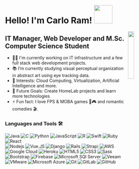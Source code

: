 <h1>Hello! I'm Carlo Ram! <img src="https://media.tenor.com/images/3b388fe03da271d2674faf85eb7c3fcd/tenor.gif" width="60px"/></h1>

<img align="right" src="https://media.giphy.com/media/JWuBH9rCO2uZuHBFpm/giphy.gif" width="20%"/>

## IT Manager, Web Developer and M.Sc. Computer Science Student  

- 👨‍💻 I'm currently working on IT infrastructure and a few full stack web development projects.
- 📚 I’m currently studying visual perceptual organization in abstract art using eye tracking data.
- 🍧 Interests: Cloud Computing, Virtualization, Artificial Intelligence and more.
- 💭 Future Goals: Create HomeLab projects and learn more technologies
- ⚡ Fun fact: I love FPS & MOBA games 👾🎮 and romantic comedies 🎬.

### Languages and Tools 🛠 

![Java](http://img.shields.io/badge/-Java-5B4638?style=flat-square&logo=java&logoColor=ffffff)
![C](http://img.shields.io/badge/-C-A8B9CC?style=flat-square&logo=c&logoColor=ffffff)
![Python](http://img.shields.io/badge/-Python-3776AB?style=flat-square&logo=python&logoColor=ffffff)
![JavaScript](https://img.shields.io/badge/-JavaScript-%23F7DF1C?style=flat-square&logo=javascript&logoColor=000000&labelColor=%23F7DF1C&color=%23FFCE5A)
![R](https://img.shields.io/badge/r-%23276DC3.svg?&style=for-the-badge&logo=r&logoColor=white)
![Swift](https://img.shields.io/badge/swift-%23FA7343.svg?&style=for-the-badge&logo=swift&logoColor=white)
![Ruby](https://img.shields.io/badge/ruby-%23CC342D.svg?&style=for-the-badge&logo=ruby&logoColor=white)
![React](https://img.shields.io/badge/react%20-%2320232a.svg?&style=for-the-badge&logo=react&logoColor=%2361DAFB)\
![Nodejs](https://img.shields.io/badge/-Nodejs-339933?style=flat-square&logo=Node.js&logoColor=ffffff)
![Vue.JS](https://img.shields.io/badge/vuejs%20-%2335495e.svg?&style=for-the-badge&logo=vue.js&logoColor=%234FC08D)
![Django](https://img.shields.io/badge/django%20-%23092E20.svg?&style=for-the-badge&logo=django&logoColor=white)
![Rails](https://img.shields.io/badge/rails%20-%23CC0000.svg?&style=for-the-badge&logo=ruby-on-rails&logoColor=white)
![Strapi](https://img.shields.io/badge/strapi%20-%232E7EEA.svg?&style=for-the-badge&logo=strapi&logoColor=white)
![AWS](https://img.shields.io/badge/AWS%20-%23FF9900.svg?&style=for-the-badge&logo=amazon-aws&logoColor=white)
![Google Cloud](https://img.shields.io/badge/Google%20Cloud%20-%234285F4.svg?&style=for-the-badge&logo=google-cloud&logoColor=white)
![Heroku](https://img.shields.io/badge/heroku%20-%23430098.svg?&style=for-the-badge&logo=heroku&logoColor=white)
![HTML5](https://img.shields.io/badge/-HTML5-%23E44D27?style=flat-square&logo=html5&logoColor=ffffff)
![CSS3](https://img.shields.io/badge/-CSS3-%231572B6?style=flat-square&logo=css3)
![Sass](https://img.shields.io/badge/-Sass-%23CC6699?style=flat-square&logo=sass&logoColor=ffffff)
![Bootstrap](https://img.shields.io/badge/-Bootstrap-563D7C?style=flat-square&logo=Bootstrap)
![Firebase](https://img.shields.io/badge/-Firebase-FFCA28?style=flat-square&logo=firebase&logoColor=ffffff)
![Microsoft SQl Server](https://img.shields.io/badge/-Sql%20Server-CC2927?style=flat-square&logo=microsoft-sql-server&logoColor=ffffff)
![Veeam](https://img.shields.io/static/v1?style=for-the-badge&message=Veeam&color=00B336&logo=Veeam&logoColor=FFFFFF&label=)
![VMware](https://img.shields.io/static/v1?style=for-the-badge&message=VMware&color=607078&logo=VMware&logoColor=FFFFFF&label=)
![Microsoft Azure](https://img.shields.io/static/v1?style=for-the-badge&message=Microsoft+Azure&color=0078D4&logo=Microsoft+Azure&logoColor=FFFFFF&label=)
![Git](https://img.shields.io/badge/-Git-%23F05032?style=flat-square&logo=git&logoColor=%23ffffff)
![GitLab](https://img.shields.io/badge/-GitLab-FCA121?style=flat-square&logo=gitlab)
![GitHub](https://img.shields.io/badge/-GitHub-181717?style=flat-square&logo=github)
